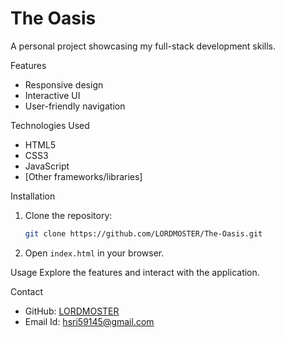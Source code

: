 # The Oasis

A personal project showcasing my full-stack development skills.

Features
- Responsive design
- Interactive UI
- User-friendly navigation

Technologies Used
- HTML5
- CSS3
- JavaScript
- [Other frameworks/libraries]

Installation
1. Clone the repository:
   ```bash
   git clone https://github.com/LORDMOSTER/The-Oasis.git
   ```
2. Open `index.html` in your browser.

Usage
Explore the features and interact with the application.

Contact
- GitHub: [LORDMOSTER](https://github.com/LORDMOSTER)
- Email Id: hsri59145@gmail.com
